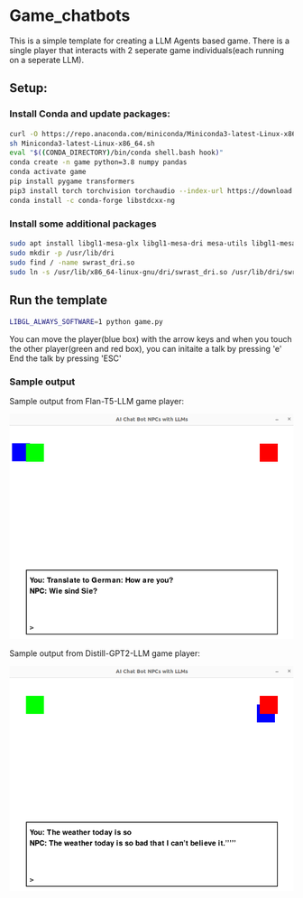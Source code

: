 # Game_chatbots

This is a simple template for creating a LLM Agents based game. 
There is a single player that interacts with 2 seperate game individuals(each running on a seperate LLM).

## Setup:


### Install Conda and update packages:

```bash
curl -O https://repo.anaconda.com/miniconda/Miniconda3-latest-Linux-x86_64.sh
sh Miniconda3-latest-Linux-x86_64.sh
eval "$((CONDA_DIRECTORY)/bin/conda shell.bash hook)"
conda create -n game python=3.8 numpy pandas
conda activate game
pip install pygame transformers
pip3 install torch torchvision torchaudio --index-url https://download.pytorch.org/whl/cpu
conda install -c conda-forge libstdcxx-ng
```

### Install some additional packages

```bash
sudo apt install libgl1-mesa-glx libgl1-mesa-dri mesa-utils libgl1-mesa-swx11 mesa-va-drivers mesa-vdpau-drivers libglu1-mesa
sudo mkdir -p /usr/lib/dri
sudo find / -name swrast_dri.so
sudo ln -s /usr/lib/x86_64-linux-gnu/dri/swrast_dri.so /usr/lib/dri/swrast_dri.so
```

## Run the template
```bash
LIBGL_ALWAYS_SOFTWARE=1 python game.py
```

You can move the player(blue box) with the arrow keys and when you touch the other player(green and red box), you can initaite a talk by pressing 'e'
End the talk by pressing 'ESC'

### Sample output

Sample output from Flan-T5-LLM game player:

![Chatbot Example](images/flan.png)

Sample output from Distill-GPT2-LLM game player:

![Chatbot Example](images/distillgpt2.png)